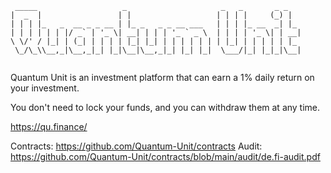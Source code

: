 ```
 _____                   _                     _   _       _ _   
|  _  |                 | |                   | | | |     (_) |  
| | | |_   _  __ _ _ __ | |_ _   _ _ __ ___   | | | |_ __  _| |_ 
| | | | | | |/ _` | '_ \| __| | | | '_ ` _ \  | | | | '_ \| | __|
\ \/' / |_| | (_| | | | | |_| |_| | | | | | | | |_| | | | | | |_ 
 \_/\_\\__,_|\__,_|_| |_|\__|\__,_|_| |_| |_|  \___/|_| |_|_|\__|
                                                                 
```                                                                 

                                                                                                                  
Quantum Unit is an investment platform that can earn a 1% daily return on your investment. 

You don't need to lock your funds, and you can withdraw them at any time.

https://qu.finance/

Contracts: https://github.com/Quantum-Unit/contracts
Audit: https://github.com/Quantum-Unit/contracts/blob/main/audit/de.fi-audit.pdf
